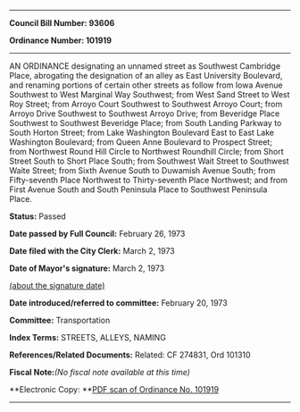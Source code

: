 

********

**Council Bill Number: 93606**
   
**Ordinance Number: 101919**
********

 AN ORDINANCE designating an unnamed street as Southwest Cambridge Place, abrogating the designation of an alley as East University Boulevard, and renaming portions of certain other streets as follow from Iowa Avenue Southwest to West Marginal Way Southwest; from West Sand Street to West Roy Street; from Arroyo Court Southwest to Southwest Arroyo Court; from Arroyo Drive Southwest to Southwest Arroyo Drive; from Beveridge Place Southwest to Southwest Beveridge Place; from South Landing Parkway to South Horton Street; from Lake Washington Boulevard East to East Lake Washington Boulevard; from Queen Anne Boulevard to Prospect Street; from Northwest Round Hill Circle to Northwest Roundhill Circle; from Short Street South to Short Place South; from Southwest Wait Street to Southwest Waite Street; from Sixth Avenue South to Duwamish Avenue South; from Fifty-seventh Place Northwest to Thirty-seventh Place Northwest; and from First Avenue South and South Peninsula Place to Southwest Peninsula Place.

**Status:** Passed
   
**Date passed by Full Council:** February 26, 1973
   
**Date filed with the City Clerk:** March 2, 1973
   
**Date of Mayor's signature:** March 2, 1973
   
[(about the signature date)](/~public/approvaldate.htm)
   
   
   
**Date introduced/referred to committee:** February 20, 1973
   
**Committee:** Transportation
   
   
**Index Terms:** STREETS, ALLEYS, NAMING

**References/Related Documents:** Related: CF 274831, Ord 101310

**Fiscal Note:**_(No fiscal note available at this time)_

**Electronic Copy: **[PDF scan of Ordinance No. 101919](/~archives/Ordinances/Ord_101919.pdf)

********

